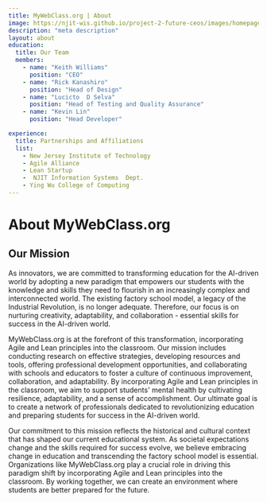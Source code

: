 ```yaml
---
title: MyWebClass.org | About
image: https://njit-wis.github.io/project-2-future-ceos/images/homepage-1.PNG
description: "meta description"
layout: about
education:
  title: Our Team
  members:
    - name: "Keith Williams"
      position: "CEO"
    - name: "Rick Kanashiro"
      position: "Head of Design"
    - name: "Lucicto  D Selva"
      position: "Head of Testing and Quality Assurance"
    - name: "Kevin Lin"
      position: "Head Developer"  

experience:
  title: Partnerships and Affiliations
  list:
    - New Jersey Institute of Technology
    - Agile Alliance
    - Lean Startup
    -  NJIT Information Systems  Dept.
    - Ying Wu College of Computing
---
```


# About MyWebClass.org 

## Our Mission

As innovators, we are committed to transforming education for the AI-driven world by adopting a new paradigm that empowers our students with the knowledge and skills they need to flourish in an increasingly complex and interconnected world. The existing factory school model, a legacy of the Industrial Revolution, is no longer adequate. Therefore, our focus is on nurturing creativity, adaptability, and collaboration - essential skills for success in the AI-driven world.

MyWebClass.org is at the forefront of this transformation, incorporating Agile and Lean principles into the classroom. Our mission includes conducting research on effective strategies, developing resources and tools, offering professional development opportunities, and collaborating with schools and educators to foster a culture of continuous improvement, collaboration, and adaptability. By incorporating Agile and Lean principles in the classroom, we aim to support students' mental health by cultivating resilience, adaptability, and a sense of accomplishment. Our ultimate goal is to create a network of professionals dedicated to revolutionizing education and preparing students for success in the AI-driven world.

Our commitment to this mission reflects the historical and cultural context that has shaped our current educational system. As societal expectations change and the skills required for success evolve, we believe embracing change in education and transcending the factory school model is essential. Organizations like MyWebClass.org play a crucial role in driving this paradigm shift by incorporating Agile and Lean principles into the classroom. By working together, we can create an environment where students are better prepared for the future.
